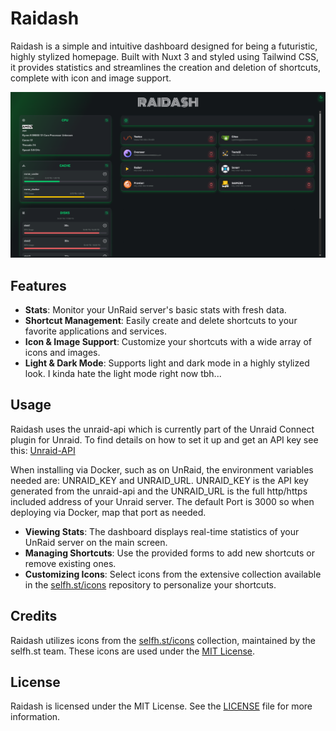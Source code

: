 # Raidash

Raidash is a simple and intuitive dashboard designed for being a futuristic, highly stylized homepage. Built with Nuxt 3 and styled using Tailwind CSS, it provides statistics and streamlines the creation and deletion of shortcuts, complete with icon and image support.


![Screenshot](./screenshot.png)

  
## Features

- **Stats**: Monitor your UnRaid server's basic stats with fresh data.
- **Shortcut Management**: Easily create and delete shortcuts to your favorite applications and services.
- **Icon & Image Support**: Customize your shortcuts with a wide array of icons and images.
- **Light & Dark Mode**: Supports light and dark mode in a highly stylized look. I kinda hate the light mode right now tbh...

## Usage
Raidash uses the unraid-api which is currently part of the Unraid Connect plugin for Unraid. To find details on how to set it up and get an API key see this: [Unraid-API](https://docs.unraid.net/API/how-to-use-the-api/)

When installing via Docker, such as on UnRaid, the environment variables needed are: UNRAID_KEY and UNRAID_URL. UNRAID_KEY is the API key generated from the unraid-api and the UNRAID_URL is the full http/https included address of your Unraid server. The default Port is 3000 so when deploying via Docker, map that port as needed.

- **Viewing Stats**: The dashboard displays real-time statistics of your UnRaid server on the main screen.
- **Managing Shortcuts**: Use the provided forms to add new shortcuts or remove existing ones.
- **Customizing Icons**: Select icons from the extensive collection available in the [selfh.st/icons](https://github.com/selfhst/icons) repository to personalize your shortcuts.

## Credits

Raidash utilizes icons from the [selfh.st/icons](https://github.com/selfhst/icons) collection, maintained by the selfh.st team. These icons are used under the [MIT License](https://github.com/selfhst/icons/blob/main/LICENSE).

## License

Raidash is licensed under the MIT License. See the [LICENSE](LICENSE) file for more information.


